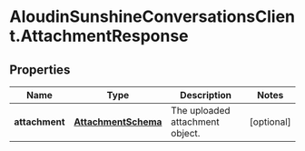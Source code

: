 # AloudinSunshineConversationsClient.AttachmentResponse

## Properties

Name | Type | Description | Notes
------------ | ------------- | ------------- | -------------
**attachment** | [**AttachmentSchema**](AttachmentSchema.md) | The uploaded attachment object. | [optional] 


